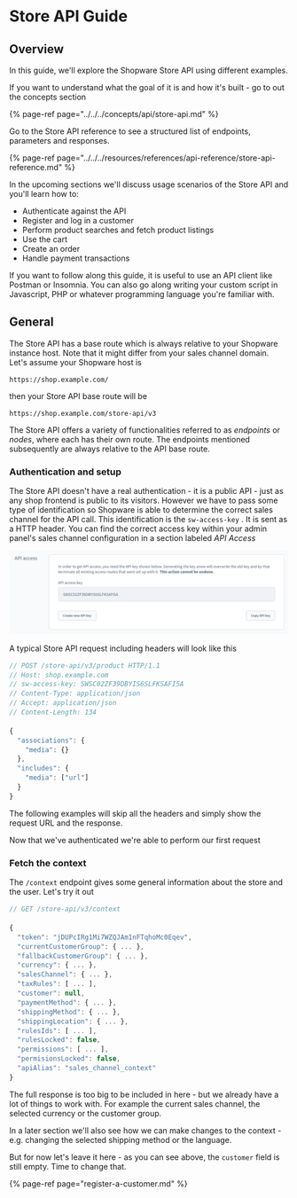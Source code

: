 # Store API Guide

## Overview

In this guide, we'll explore the Shopware Store API using different examples.

If you want to understand what the goal of it is and how it's built - go to out the concepts section

{% page-ref page="../../../concepts/api/store-api.md" %}

Go to the Store API reference to see a structured list of endpoints, parameters and responses.

{% page-ref page="../../../resources/references/api-reference/store-api-reference.md" %}

In the upcoming sections we'll discuss usage scenarios of the Store API and you'll learn how to:

* Authenticate against the API
* Register and log in a customer
* Perform product searches and fetch product listings
* Use the cart
* Create an order
* Handle payment transactions

If you want to follow along this guide, it is useful to use an API client like Postman or Insomnia. You can also go along writing your custom script in Javascript, PHP or whatever programming language you're familiar with.

## General

The Store API has a base route which is always relative to your Shopware instance host. Note that it might differ from your sales channel domain. Let's assume your Shopware host is

```text
https://shop.example.com/
```

then your Store API base route will be

```text
https://shop.example.com/store-api/v3
```

The Store API offers a variety of functionalities referred to as _endpoints_ or _nodes_, where each has their own route. The endpoints mentioned subsequently are always relative to the API base route.

### Authentication and setup

The Store API doesn't have a real authentication - it is a public API - just as any shop frontend is public to its visitors. However we have to pass some type of identification so Shopware is able to determine the correct sales channel for the API call. This identification is the `sw-access-key` . It is sent as a HTTP header. You can find the correct access key within your admin panel's sales channel configuration in a section labeled _API Access_

![API Access section in the Admin sales channel configuration](../../../.gitbook/assets/image%20%286%29%20%281%29.png)

A typical Store API request including headers will look like this

```javascript
// POST /store-api/v3/product HTTP/1.1
// Host: shop.example.com
// sw-access-key: SWSC02ZF39DBYIS6SLFKSAFI5A
// Content-Type: application/json
// Accept: application/json
// Content-Length: 134

{
  "associations": {
    "media": {}
  },
  "includes": {
    "media": ["url"]
  }
}

```

The following examples will skip all the headers and simply show the request URL and the response.

Now that we've authenticated we're able to perform our first request

### Fetch the context

The `/context` endpoint gives some general information about the store and the user. Let's try it out

```javascript
// GET /store-api/v3/context

{
  "token": "jDUPcIRg1Mi7WZQJAm1nFTqhoMc0Eqev",
  "currentCustomerGroup": { ... },
  "fallbackCustomerGroup": { ... },
  "currency": { ... },
  "salesChannel": { ... },
  "taxRules": [ ... ],
  "customer": null,
  "paymentMethod": { ... },
  "shippingMethod": { ... },
  "shippingLocation": { ... },
  "rulesIds": [ ... ],
  "rulesLocked": false,
  "permissions": [ ... ],
  "permisionsLocked": false,
  "apiAlias": "sales_channel_context"
}
```

The full response is too big to be included in here - but we already have a lot of things to work with. For example the current sales channel, the selected currency or the customer group.

In a later section we'll also see how we can make changes to the context - e.g. changing the selected shipping method or the language. 

But for now let's leave it here - as you can see above, the `customer` field is still empty. Time to change that.

{% page-ref page="register-a-customer.md" %}

